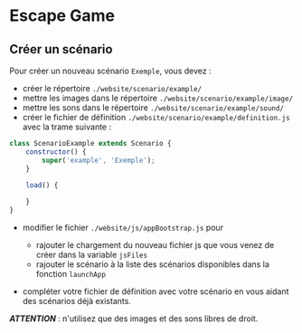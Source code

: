# Escape Game

## Créer un scénario

Pour créer un nouveau scénario `Exemple`, vous devez :

* créer le répertoire `./website/scenario/example/`
* mettre les images dans le répertoire `./website/scenario/example/image/`
* mettre les sons dans le répertoire `./website/scenario/example/sound/`
* créer le fichier de définition `./website/scenario/example/definition.js` avec la trame suivante : 

```js
class ScenarioExample extends Scenario {
    constructor() {
        super('example', 'Exemple');
    }

    load() {
        
    }
}
```

* modifier le fichier `./website/js/appBootstrap.js` pour

  * rajouter le chargement du nouveau fichier js que vous venez de créer dans la variable `jsFiles`
  * rajouter le scénario à la liste des scénarios disponibles dans la fonction `launchApp`

* compléter votre fichier de définition avec votre scénario en vous aidant des scénarios déjà existants.

***ATTENTION*** : n'utilisez que des images et des sons libres de droit.
